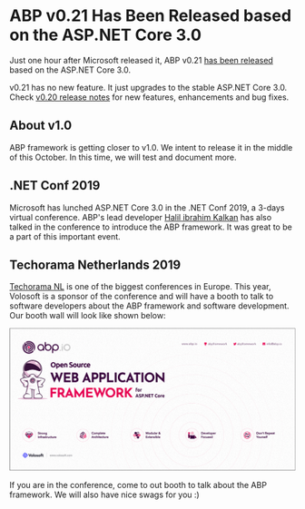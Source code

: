 # ABP v0.21 Has Been Released based on the ASP.NET Core 3.0

Just one hour after Microsoft released it, ABP v0.21 [has been released](https://twitter.com/abpframework/status/1176185493119258624) based on the ASP.NET Core 3.0.

v0.21 has no new feature. It just upgrades to the stable ASP.NET Core 3.0. Check [v0.20 release notes](https://github.com/abpframework/abp/releases/tag/0.20.0) for new features, enhancements and bug fixes.

## About v1.0

ABP framework is getting closer to v1.0. We intent to release it in the middle of this October. In this time, we will test and document more.

## .NET Conf 2019

Microsoft has lunched ASP.NET Core 3.0 in the .NET Conf 2019, a 3-days virtual conference. ABP's lead developer [Halil ibrahim Kalkan](https://twitter.com/hibrahimkalkan) has also talked in the conference to introduce the ABP framework. It was great to be a part of this important event.

## Techorama Netherlands 2019

[Techorama NL](https://techorama.nl/) is one of the biggest conferences in Europe. This year, Volosoft is a sponsor of the conference and will have a booth to talk to software developers about the ABP framework and software development. Our booth wall will look like shown below:

![volosoft-booth](volosoft-booth.png)

If you are in the conference, come to out booth to talk about the ABP framework. We will also have nice swags for you :)